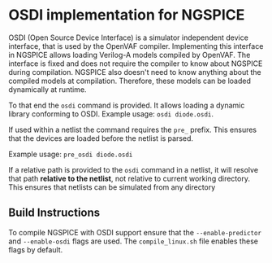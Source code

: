 # OSDI implementation for NGSPICE

OSDI (Open Source Device Interface) is a simulator independent device interface, that is used by the OpenVAF compiler.
Implementing this interface in NGSPICE allows loading Verilog-A models compiled by OpenVAF.
The interface is fixed and does not require the compiler to know about NGSPICE during compilation.
NGSPICE also doesn't need to know anything about the compiled models at compilation.
Therefore, these models can be loaded dynamically at runtime.

To that end the `osdi` command is provided.
It allows loading a dynamic library conforming to OSDI.
Example usage: `osdi diode.osdi`.

If used within a netlist the command requires the `pre_` prefix.
This ensures that the devices are loaded before the netlist is parsed.

Example usage: `pre_osdi diode.osdi`

If a relative path is provided to the `osdi` command in a netlist, it will resolve that path **relative to the netlist**, not relative to current working directory.
This ensures that netlists can be simulated from any directory

## Build Instructions

To compile NGSPICE with OSDI support ensure that the `--enable-predictor` and `--enable-osdi` flags are used.
The `compile_linux.sh` file enables these flags by default.



